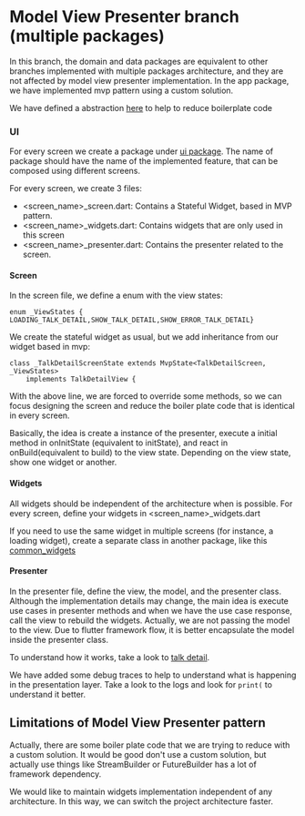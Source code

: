# Model View Presenter branch (multiple packages)
In this branch, the domain and data packages are equivalent to other branches implemented with multiple packages architecture, and they are not affected
by model view presenter implementation.
In the app package, we have implemented mvp pattern using a custom solution.

We have defined a abstraction [here](lib/app/core/mvp) to help to reduce boilerplate code


### UI
For every screen we create a package under [ui package](lib/app/ui).
The name of package should have the name of the implemented feature, that can be composed using different screens.

For every screen, we create 3 files:
- <screen_name>_screen.dart: Contains a Stateful Widget, based in MVP pattern.
- <screen_name>_widgets.dart: Contains widgets that are only used in this screen
- <screen_name>_presenter.dart: Contains the presenter related to the screen.

#### Screen
In the screen file, we define a enum with the view states:
```
enum _ViewStates {  LOADING_TALK_DETAIL,SHOW_TALK_DETAIL,SHOW_ERROR_TALK_DETAIL}
```
We create the stateful widget as usual, but we add inheritance from our widget based in mvp:
```
class _TalkDetailScreenState extends MvpState<TalkDetailScreen, _ViewStates>
    implements TalkDetailView {
```
With the above line, we are forced to override some methods, so we can focus designing the screen
and reduce the boiler plate code that is identical in every screen.

Basically, the idea is create a instance of the presenter, execute a initial method
in onInitState (equivalent to initState), and react in onBuild(equivalent to build) to the view state.
Depending on the view state, show one widget or another.

#### Widgets
All widgets should be independent of the architecture when is possible.
For every screen, define your widgets in <screen_name>_widgets.dart

If you need to use the same widget in multiple screens (for instance, a loading widget),
create a separate class in another package, like this [common_widgets](lib/app/ui/common)

#### Presenter
In the presenter file, define the view, the model, and the presenter class.
Although the implementation details may change, the main idea is
execute use cases in presenter methods and when we have the use case response,
call the view to rebuild the widgets.
Actually, we are not passing the model to the view. Due to flutter framework flow,
it is better encapsulate the model inside the presenter class.

To understand how it works, take a look to [talk detail](lib/app/ui/talk_detail/).

We have added some debug traces to help to understand what is happening in the presentation layer.
Take a look to the logs and look for `print(` to understand it better.

## Limitations of Model View Presenter pattern
Actually, there are some boiler plate code that we are trying to reduce with a custom solution.
It would be good don't use a custom solution, but actually use things like StreamBuilder or
FutureBuilder has a lot of framework dependency.

We would like to maintain widgets implementation independent of any architecture.
In this way, we can switch the project architecture faster.